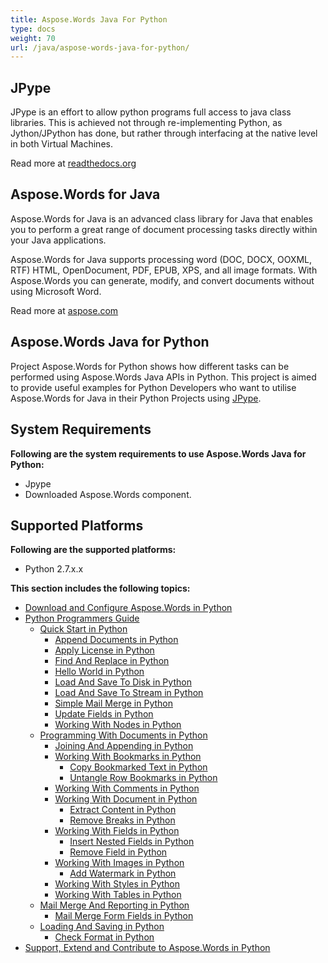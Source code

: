 ```yaml
---
title: Aspose.Words Java For Python
type: docs
weight: 70
url: /java/aspose-words-java-for-python/
---
```


## JPype

JPype is an effort to allow python programs full access to java class libraries. This is achieved not through re-implementing Python, as Jython/JPython has done, but rather through interfacing at the native level in both Virtual Machines.

Read more at [readthedocs.org](http://jpype.readthedocs.org/en/latest/userguide.html)

## Aspose.Words for Java

Aspose.Words for Java is an advanced class library for Java that enables you to perform a great range of document processing tasks directly within your Java applications.

Aspose.Words for Java supports processing word (DOC, DOCX, OOXML, RTF) HTML, OpenDocument, PDF, EPUB, XPS, and all image formats. With Aspose.Words you can generate, modify, and convert documents without using Microsoft Word.

Read more at [aspose.com](http://www.aspose.com/java/word-component.aspx)

## Aspose.Words Java for Python

Project Aspose.Words for Python shows how different tasks can be performed using Aspose.Words Java APIs in Python. This project is aimed to provide useful examples for Python Developers who want to utilise Aspose.Words for Java in their Python Projects using [JPype](http://jpype.readthedocs.org/en/latest/userguide.html).

## System Requirements

**Following are the system requirements to use Aspose.Words Java for Python:**

- Jpype
- Downloaded Aspose.Words component.

## Supported Platforms

**Following are the supported platforms:**

- Python 2.7.x.x

**This section includes the following topics:**

- [Download and Configure Aspose.Words in Python](https://docs.aspose.com/words/java/download-and-configure-aspose-words-in-python/)
- [Python Programmers Guide](https://docs.aspose.com/words/java/python-programmers-guide/)
  - [Quick Start in Python](https://docs.aspose.com/words/java/quick-start-in-python/)
    - [Append Documents in Python](https://docs.aspose.com/words/java/append-documents-in-python/)
    - [Apply License in Python](https://docs.aspose.com/words/java/apply-license-in-python/)
    - [Find And Replace in Python](https://docs.aspose.com/words/java/find-and-replace-in-python/)
    - [Hello World in Python](https://docs.aspose.com/words/java/hello-world-in-python/)
    - [Load And Save To Disk in Python](https://docs.aspose.com/words/java/load-and-save-to-disk-in-python/)
    - [Load And Save To Stream in Python](https://docs.aspose.com/words/java/load-and-save-to-stream-in-python/)
    - [Simple Mail Merge in Python](https://docs.aspose.com/words/java/simple-mail-merge-in-python/)
    - [Update Fields in Python](https://docs.aspose.com/words/java/update-fields-in-python/)
    - [Working With Nodes in Python](https://docs.aspose.com/words/java/working-with-nodes-in-python/)
  - [Programming With Documents in Python](https://docs.aspose.com/words/java/programming-with-documents-in-python/)
    - [Joining And Appending in Python](https://docs.aspose.com/words/java/joining-and-appending-in-python/)
    - [Working With Bookmarks in Python](https://docs.aspose.com/words/java/working-with-bookmarks-in-python/)
      - [Copy Bookmarked Text in Python](https://docs.aspose.com/words/java/copy-bookmarked-text-in-python/)
      - [Untangle Row Bookmarks in Python](https://docs.aspose.com/words/java/untangle-row-bookmarks-in-python/)
    - [Working With Comments in Python](https://docs.aspose.com/words/java/working-with-comments-in-python/)
    - [Working With Document in Python](https://docs.aspose.com/words/java/working-with-document-in-python/)
      - [Extract Content in Python](https://docs.aspose.com/words/java/extract-content-in-python/)
      - [Remove Breaks in Python](https://docs.aspose.com/words/java/remove-breaks-in-python/)
    - [Working With Fields in Python](https://docs.aspose.com/words/java/working-with-fields-in-python/)
      - [Insert Nested Fields in Python](https://docs.aspose.com/words/java/insert-nested-fields-in-python/)
      - [Remove Field in Python](https://docs.aspose.com/words/java/remove-field-in-python/)
    - [Working With Images in Python](https://docs.aspose.com/words/java/working-with-images-in-python/)
      - [Add Watermark in Python](https://docs.aspose.com/words/java/add-watermark-in-python/)
    - [Working With Styles in Python](https://docs.aspose.com/words/java/working-with-styles-in-python/)
    - [Working With Tables in Python](https://docs.aspose.com/words/java/working-with-tables-in-python/)
  - [Mail Merge And Reporting in Python](https://docs.aspose.com/words/java/mail-merge-and-reporting-in-python/)
    - [Mail Merge Form Fields in Python](https://docs.aspose.com/words/java/mail-merge-form-fields-in-python/)
  - [Loading And Saving in Python](https://docs.aspose.com/words/java/loading-and-saving-in-python/)
    - [Check Format in Python](https://docs.aspose.com/words/java/check-format-in-python/)
- [Support, Extend and Contribute to Aspose.Words in Python](https://docs.aspose.com/words/java/support-extend-and-contribute-to-aspose-words-in-python/)
